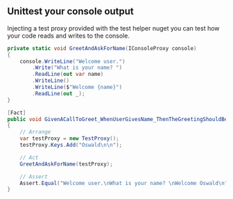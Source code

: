 ## Unittest your console output

Injecting a test proxy provided with the test helper nuget you can test how your code reads and writes to the console.

```c#
private static void GreetAndAskForName(IConsoleProxy console)
{
	console.WriteLine("Welcome user.")
		.Write("What is your name? ")
		.ReadLine(out var name)
		.WriteLine()
		.WriteLine($"Welcome {name}")
		.ReadLine(out _);
}

[Fact]
public void GivenACallToGreet_WhenUserGivesName_ThenTheGreetingShouldBeRendered()
{
	// Arrange
	var testProxy = new TestProxy();
	testProxy.Keys.Add("Oswald\n\n");

	// Act
	GreetAndAskForName(testProxy);

	// Assert
	Assert.Equal("Welcome user.\nWhat is your name? \nWelcome Oswald\n", testProxy.ToString());
}
```

